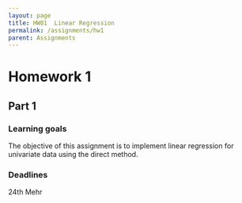 ```yaml
---
layout: page
title: HW01  Linear Regression
permalink: /assignments/hw1
parent: Assignments
---
```


# Homework 1 

## Part 1
### Learning goals
The objective of this assignment is to implement linear regression for univariate data using the direct method.
### Deadlines 
24th Mehr



